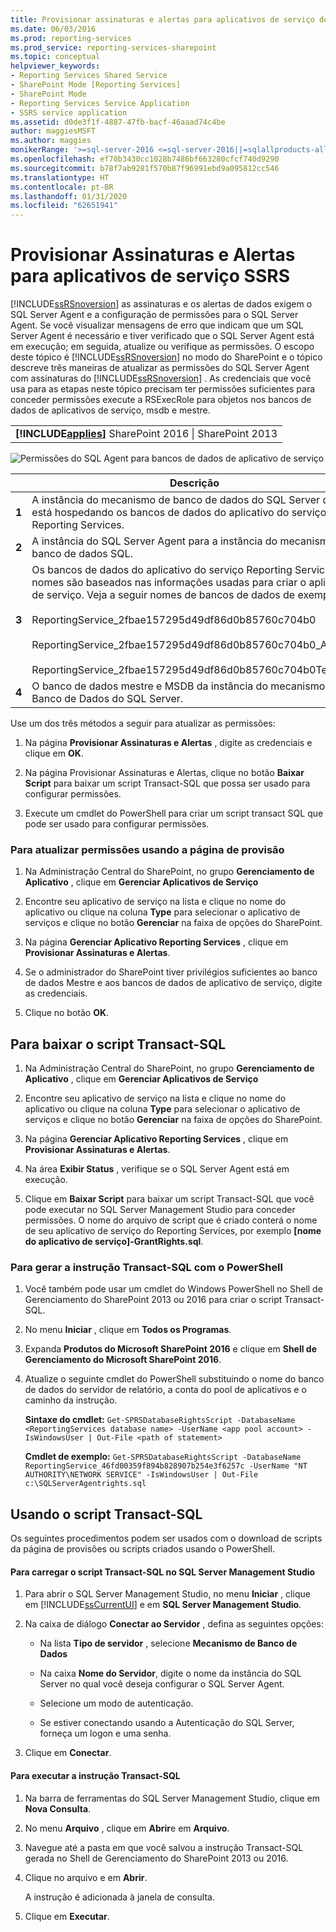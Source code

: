 ```yaml
---
title: Provisionar assinaturas e alertas para aplicativos de serviço do SSRS | Microsoft Docs
ms.date: 06/03/2016
ms.prod: reporting-services
ms.prod_service: reporting-services-sharepoint
ms.topic: conceptual
helpviewer_keywords:
- Reporting Services Shared Service
- SharePoint Mode [Reporting Services]
- SharePoint Mode
- Reporting Services Service Application
- SSRS service application
ms.assetid: d0de3f1f-4887-47fb-bacf-46aaad74c4be
author: maggiesMSFT
ms.author: maggies
monikerRange: '>=sql-server-2016 <=sql-server-2016||=sqlallproducts-allversions'
ms.openlocfilehash: ef70b3430cc1028b7486bf663280cfcf740d9290
ms.sourcegitcommit: b78f7ab9281f570b87f96991ebd9a095812cc546
ms.translationtype: HT
ms.contentlocale: pt-BR
ms.lasthandoff: 01/31/2020
ms.locfileid: "62651941"
---
```

# <a name="provision-subscriptions-and-alerts-for-ssrs-service-applications"></a>Provisionar Assinaturas e Alertas para aplicativos de serviço SSRS
  [!INCLUDE[ssRSnoversion](../../includes/ssrsnoversion-md.md)] as assinaturas e os alertas de dados exigem o SQL Server Agent e a configuração de permissões para o SQL Server Agent. Se você visualizar mensagens de erro que indicam que um SQL Server Agent é necessário e tiver verificado que o SQL Server Agent está em execução; em seguida, atualize ou verifique as permissões. O escopo deste tópico é [!INCLUDE[ssRSnoversion](../../includes/ssrsnoversion-md.md)] no modo do SharePoint e o tópico descreve três maneiras de atualizar as permissões do SQL Server Agent com assinaturas do [!INCLUDE[ssRSnoversion](../../includes/ssrsnoversion-md.md)] . As credenciais que você usa para as etapas neste tópico precisam ter permissões suficientes para conceder permissões execute a RSExecRole para objetos nos bancos de dados de aplicativos de serviço, msdb e mestre.  
  
||  
|-|  
|**[!INCLUDE[applies](../../includes/applies-md.md)]** SharePoint 2016 &#124; SharePoint 2013|  
  
 ![Permissões do SQL Agent para bancos de dados de aplicativo de serviço](../../reporting-services/install-windows/media/rs-provisionsqlagent.gif "Permissões do SQL Agent para bancos de dados de aplicativo de serviço")  
  
||Descrição|  
|------|-----------------|  
|**1**|A instância do mecanismo de banco de dados do SQL Server que está hospedando os bancos de dados do aplicativo do serviço Reporting Services.|  
|**2**|A instância do SQL Server Agent para a instância do mecanismo de banco de dados SQL.|  
|**3**|Os bancos de dados do aplicativo do serviço Reporting Services. Os nomes são baseados nas informações usadas para criar o aplicativo de serviço. Veja a seguir nomes de bancos de dados de exemplo:<br /><br /> ReportingService_2fbae157295d49df86d0b85760c704b0<br /><br /> ReportingService_2fbae157295d49df86d0b85760c704b0_Alerting<br /><br /> ReportingService_2fbae157295d49df86d0b85760c704b0TempDB|  
|**4**|O banco de dados mestre e MSDB da instância do mecanismo de Banco de Dados do SQL Server.|  
  
 Use um dos três métodos a seguir para atualizar as permissões:  
  
1.  Na página **Provisionar Assinaturas e Alertas** , digite as credenciais e clique em **OK**.  
  
2.  Na página Provisionar Assinaturas e Alertas, clique no botão **Baixar Script** para baixar um script Transact-SQL que possa ser usado para configurar permissões.  
  
3.  Execute um cmdlet do PowerShell para criar um script transact SQL que pode ser usado para configurar permissões.  
  
### <a name="to-update-permissions-using-the-provision-page"></a>Para atualizar permissões usando a página de provisão  
  
1.  Na Administração Central do SharePoint, no grupo **Gerenciamento de Aplicativo** , clique em **Gerenciar Aplicativos de Serviço**  
  
2.  Encontre seu aplicativo de serviço na lista e clique no nome do aplicativo ou clique na coluna **Type** para selecionar o aplicativo de serviços e clique no botão **Gerenciar** na faixa de opções do SharePoint.  
  
3.  Na página **Gerenciar Aplicativo Reporting Services** , clique em **Provisionar Assinaturas e Alertas**.  
  
4.  Se o administrador do SharePoint tiver privilégios suficientes ao banco de dados Mestre e aos bancos de dados de aplicativo de serviço, digite as credenciais.  
  
5.  Clique no botão **OK**.  
  
##  <a name="bkmk_download"></a> Para baixar o script Transact-SQL  
  
1.  Na Administração Central do SharePoint, no grupo **Gerenciamento de Aplicativo** , clique em **Gerenciar Aplicativos de Serviço**  
  
2.  Encontre seu aplicativo de serviço na lista e clique no nome do aplicativo ou clique na coluna **Type** para selecionar o aplicativo de serviços e clique no botão **Gerenciar** na faixa de opções do SharePoint.  
  
3.  Na página **Gerenciar Aplicativo Reporting Services** , clique em **Provisionar Assinaturas e Alertas**.  
  
4.  Na área **Exibir Status** , verifique se o SQL Server Agent está em execução.  
  
5.  Clique em **Baixar Script** para baixar um script Transact-SQL que você pode executar no SQL Server Management Studio para conceder permissões. O nome do arquivo de script que é criado conterá o nome de seu aplicativo de serviço do Reporting Services, por exemplo **[nome do aplicativo de serviço]-GrantRights.sql**.  
  
### <a name="to-generate-the-transact-sql-statement-with-powershell"></a>Para gerar a instrução Transact-SQL com o PowerShell  
  
1.  Você também pode usar um cmdlet do Windows PowerShell no Shell de Gerenciamento do SharePoint 2013 ou 2016 para criar o script Transact-SQL.  
  
2.  No menu **Iniciar** , clique em **Todos os Programas**.  
  
3.  Expanda **Produtos do Microsoft SharePoint 2016** e clique em **Shell de Gerenciamento do Microsoft SharePoint 2016**.
  
4.  Atualize o seguinte cmdlet do PowerShell substituindo o nome do banco de dados do servidor de relatório, a conta do pool de aplicativos e o caminho da instrução.  
  
     **Sintaxe do cmdlet:** `Get-SPRSDatabaseRightsScript -DatabaseName <ReportingServices database name> -UserName <app pool account> -IsWindowsUser | Out-File <path of statement>`  
  
     **Cmdlet de exemplo:** `Get-SPRSDatabaseRightsScript -DatabaseName ReportingService_46fd00359f894b828907b254e3f6257c -UserName "NT AUTHORITY\NETWORK SERVICE" -IsWindowsUser | Out-File c:\SQLServerAgentrights.sql`  
  
## <a name="using-the-transact-sql-script"></a>Usando o script Transact-SQL  
 Os seguintes procedimentos podem ser usados com o download de scripts da página de provisões ou scripts criados usando o PowerShell.  
  
#### <a name="to-load-the-transact-sql-script-in-sql-server-management-studio"></a>Para carregar o script Transact-SQL no SQL Server Management Studio  
  
1.  Para abrir o SQL Server Management Studio, no menu **Iniciar** , clique em [!INCLUDE[ssCurrentUI](../../includes/sscurrentui-md.md)] e em **SQL Server Management Studio**.  
  
2.  Na caixa de diálogo **Conectar ao Servidor** , defina as seguintes opções:  
  
    -   Na lista **Tipo de servidor** , selecione **Mecanismo de Banco de Dados**  
  
    -   Na caixa **Nome do Servidor**, digite o nome da instância do SQL Server no qual você deseja configurar o SQL Server Agent.  
  
    -   Selecione um modo de autenticação.  
  
    -   Se estiver conectando usando a Autenticação do SQL Server, forneça um logon e uma senha.  
  
3.  Clique em **Conectar**.  
  
#### <a name="to-run-the-transact-sql-statement"></a>Para executar a instrução Transact-SQL  
  
1.  Na barra de ferramentas do SQL Server Management Studio, clique em **Nova Consulta**.  
  
2.  No menu **Arquivo** , clique em **Abrir**e em **Arquivo**.  
  
3.  Navegue até a pasta em que você salvou a instrução Transact-SQL gerada no Shell de Gerenciamento do SharePoint 2013 ou 2016.  
  
4.  Clique no arquivo e em **Abrir**.  
  
     A instrução é adicionada à janela de consulta.  
  
5.  Clique em **Executar**.  
  
  
